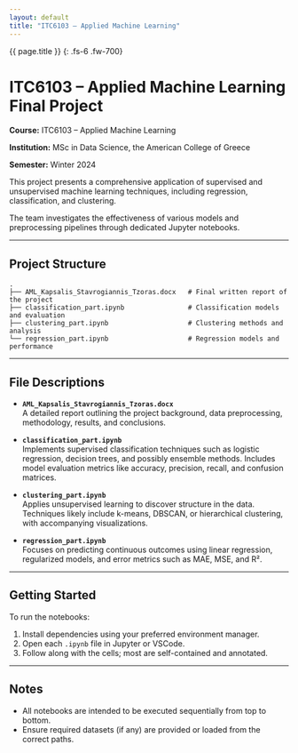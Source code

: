 ```yaml
---
layout: default
title: "ITC6103 – Applied Machine Learning"
---
```


{{ page.title }}
{: .fs-6 .fw-700}



# ITC6103 – Applied Machine Learning Final Project

**Course:** ITC6103 – Applied Machine Learning  

**Institution:** MSc in Data Science, the American College of Greece

**Semester:** Winter 2024

This project presents a comprehensive application of supervised and unsupervised machine learning techniques, including regression, classification, and clustering. 

The team investigates the effectiveness of various models and preprocessing pipelines through dedicated Jupyter notebooks.

---

## Project Structure

```
.
├── AML_Kapsalis_Stavrogiannis_Tzoras.docx   # Final written report of the project
├── classification_part.ipynb                # Classification models and evaluation
├── clustering_part.ipynb                    # Clustering methods and analysis
└── regression_part.ipynb                    # Regression models and performance
```

---

## File Descriptions

- **`AML_Kapsalis_Stavrogiannis_Tzoras.docx`**  
  A detailed report outlining the project background, data preprocessing, methodology, results, and conclusions.

- **`classification_part.ipynb`**  
  Implements supervised classification techniques such as logistic regression, decision trees, and possibly ensemble methods. Includes model evaluation metrics like accuracy, precision, recall, and confusion matrices.

- **`clustering_part.ipynb`**  
  Applies unsupervised learning to discover structure in the data. Techniques likely include k-means, DBSCAN, or hierarchical clustering, with accompanying visualizations.

- **`regression_part.ipynb`**  
  Focuses on predicting continuous outcomes using linear regression, regularized models, and error metrics such as MAE, MSE, and R².

---

## Getting Started

To run the notebooks:

1. Install dependencies using your preferred environment manager.
2. Open each `.ipynb` file in Jupyter or VSCode.
3. Follow along with the cells; most are self-contained and annotated.

---

## Notes

- All notebooks are intended to be executed sequentially from top to bottom.
- Ensure required datasets (if any) are provided or loaded from the correct paths.
